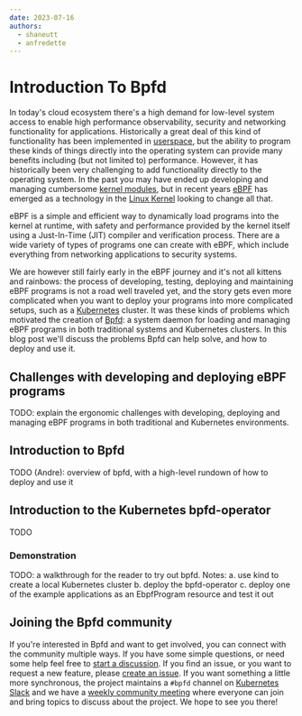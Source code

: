 ```yaml
---
date: 2023-07-16
authors:
  - shaneutt
  - anfredette
---
```


# Introduction To Bpfd

In today's cloud ecosystem there's a high demand for low-level system access
to enable high performance observability, security and networking functionality
for applications. Historically a great deal of this kind of functionality has
been implemented in [userspace], but the ability to program these kinds of
things directly into the operating system can provide many benefits including
(but not limited to) performance. However, it has historically been very
challenging to add functionality directly to the operating system. In the past
you may have ended up developing and managing cumbersome [kernel modules][kmod],
but in recent years [eBPF] has emerged as a technology in the
[Linux Kernel][linux] looking to change all that.

eBPF is a simple and efficient way to dynamically load programs into the kernel
at runtime, with safety and performance provided by the kernel itself using a
Just-In-Time (JIT) compiler and verification process. There are a wide variety
of types of programs one can create with eBPF, which include everything from
networking applications to security systems.

We are however still fairly early in the eBPF journey and it's not all kittens
and rainbows: the process of developing, testing, deploying and maintaining
eBPF programs is not a road well traveled yet, and the story gets even more
complicated when you want to deploy your programs into more complicated setups,
such as a [Kubernetes] cluster. It was these kinds of problems which
motivated the creation of [Bpfd]: a system daemon for loading and managing eBPF
programs in both traditional systems and Kubernetes clusters. In this blog post
we'll discuss the problems Bpfd can help solve, and how to deploy and use it.

[userspace]:https://en.wikipedia.org/wiki/User_space_and_kernel_space
[kmod]:https://wiki.archlinux.org/title/Kernel_module
[eBPF]:https://ebpf.io
[linux]:https://kernel.org
[Kubernetes]:https://kubernetes.io
[Bpfd]:https://bpfd.dev

## Challenges with developing and deploying eBPF programs

TODO: explain the ergonomic challenges with developing, deploying and
managing eBPF programs in both traditional and Kubernetes environments.

## Introduction to Bpfd

TODO (Andre): overview of bpfd, with a high-level rundown of how to deploy and use it

## Introduction to the Kubernetes bpfd-operator

TODO

### Demonstration

TODO: a walkthrough for the reader to try out bpfd. Notes:
  a. use kind to create a local Kubernetes cluster
  b. deploy the bpfd-operator
  c. deploy one of the example applications as an EbpfProgram resource and test it out

## Joining the Bpfd community

If you're interested in Bpfd and want to get involved, you can connect with the
community multiple ways. If you have some simple questions, or need some help
feel free to [start a discussion][bpfd-disc]. If you find an issue, or you want
to request a new feature, please [create an issue][bpfd-iss]. If you want
something a little more synchronous, the project maintains a `#bpfd` channel on
[Kubernetes Slack][k8s-slack] and we have a [weekly community meeting][sync]
where everyone can join and bring topics to discuss about the project. We hope
to see you there!

[bpfd-disc]:https://github.com/bpfd-dev/bpfd/discussions/new/choose
[bpfd-iss]:https://github.com/bpfd-dev/bpfd/issues/new
[k8s-slack]:https://kubernetes.slack.com
[sync]:https://bpfd.dev/governance/meetings/
